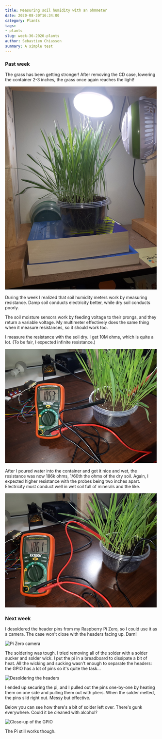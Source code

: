 ```yaml
---
title: Measuring soil humidity with an ohmmeter
date: 2020-08-30T16:34:00
category: Plants
tags:
- plants
slug: week-36-2020-plants
author: Sebastien Chiasson
summary: A simple test
---
```


### Past week

The grass has been getting stronger! After removing the CD case, lowering the container 2-3 inches, the grass once again reaches the light!

![Two weeks of growth](images/20200830_150702.jpg)

During the week I realized that soil humidity meters work by measuring resistance. Damp soil conducts electricity better, while dry soil conducts poorly.

The soil moisture sensors work by feeding voltage to their prongs, and they return a variable voltage. My multimeter effectively does the same thing when it measure resistances, so it should work too.

I measure the resistance with the soil dry. I get 10M ohms, which is quite a lot. (To be fair, I expected infinite resistance.)

![Dry soil resistance](images/20200827_084642.jpg)

After I poured water into the container and got it nice and wet, the resistance was now 186k ohms, 1/60th the ohms of the dry soil. Again, I expected higher resistance with the probes being two inches apart. Electricity must conduct well in wet soil full of minerals and the like.

![Dry soil resistance](images/20200827_084945.jpg)

### Next week

I desoldered the header pins from my Raspberry Pi Zero, so I could use it as a camera. The case won't close with the headers facing up. Darn!

![Pi Zero camera](images/20200830_161819.jpg)

The soldering was tough. I tried removing all of the solder with a solder sucker and solder wick. I put the pi in a breadboard to dissipate a bit of heat. All the wicking and sucking wasn't enough to separate the headers: the GPIO has a lot of pins so it's quite the task...

![Desoldering the headers](images/20200823_184219.jpg)

I ended up securing the pi, and I pulled out the pins one-by-one by heating them on one side and pulling them out with pliers. When the solder melted, the pins slid right out. Messy but effective.

Below you can see how there's a bit of solder left over. There's gunk everywhere. Could it be cleaned with alcohol?

![Close-up of the GPIO](images/vlcsnap-2020-08-30-16h22m23s591.png)

The Pi still works though.
